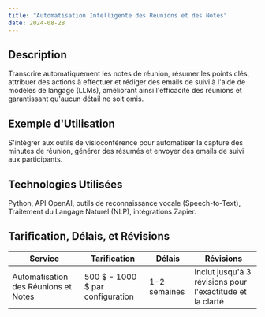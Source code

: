 ```yaml
---
title: "Automatisation Intelligente des Réunions et des Notes"
date: 2024-08-28
---
```


## Description
Transcrire automatiquement les notes de réunion, résumer les points clés, attribuer des actions à effectuer et rédiger des emails de suivi à l'aide de modèles de langage (LLMs), améliorant ainsi l'efficacité des réunions et garantissant qu'aucun détail ne soit omis.

## Exemple d'Utilisation
S'intégrer aux outils de visioconférence pour automatiser la capture des minutes de réunion, générer des résumés et envoyer des emails de suivi aux participants.

## Technologies Utilisées
Python, API OpenAI, outils de reconnaissance vocale (Speech-to-Text), Traitement du Langage Naturel (NLP), intégrations Zapier.

## Tarification, Délais, et Révisions

| Service                          | Tarification           | Délais     | Révisions                                       |
|----------------------------------|------------------------|------------|-------------------------------------------------|
| Automatisation des Réunions et Notes | 500 $ - 1000 $ par configuration | 1-2 semaines | Inclut jusqu'à 3 révisions pour l'exactitude et la clarté |

